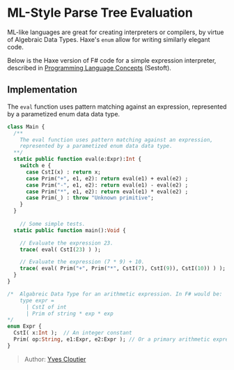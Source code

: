 [tags]: / "functional programming, ADT, enum, parsing"

# ML-Style Parse Tree Evaluation

ML-like languages are great for creating interpreters or compilers, by virtue of Algebraic Data Types.
Haxe's `enum` allow for writing similarly elegant code.

Below is the Haxe version of F# code for a simple expression interpreter, described in [Programming Language Concepts](https://www.itu.dk/people/sestoft/plc/) (Sestoft). 

## Implementation

The `eval` function uses pattern matching against an expression, represented by a parametized enum data data type. 
```haxe
class Main {
  /** 
    The eval function uses pattern matching against an expression, 
    represented by a parametized enum data data type. 
  **/
  static public function eval(e:Expr):Int {
    switch e {
      case CstI(x) : return x;
      case Prim("+", e1, e2): return eval(e1) + eval(e2) ;
      case Prim("-", e1, e2): return eval(e1) - eval(e2) ;
      case Prim("*", e1, e2): return eval(e1) * eval(e2) ;
      case Prim(_) : throw "Unknown primitive";
    }
  }
 
    // Some simple tests.
  static public function main():Void {

    // Evaluate the expression 23.
    trace( eval( CstI(23) ) );

    // Evaluate the expression (7 * 9) + 10.
    trace( eval( Prim("+", Prim("*", CstI(7), CstI(9)), CstI(10)) ) );
  }
}

/*  Algabreic Data Type for an arithmetic expression. In F# would be:
    type expr = 
      | CstI of int
      | Prim of string * exp * exp 
*/
enum Expr {
  CstI( x:Int );  // An integer constant
  Prim( op:String, e1:Expr, e2:Expr ); // Or a primary arithmetic expression
}
```

> Author: [Yves Cloutier](https://github.com/cloutiy)
